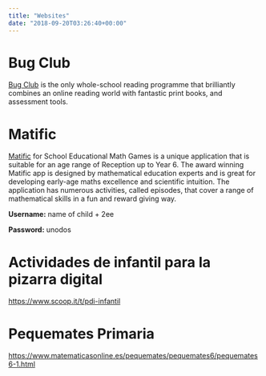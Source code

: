```yaml
---
title: "Websites"
date: "2018-09-20T03:26:40+00:00"
---
```



# Bug Club

[Bug Club](https://www.activelearnprimary.co.uk/) is the only whole-school reading programme that brilliantly combines an online reading world with fantastic print books, and assessment tools.

# Matific

[Matific](https://www.matific.com) for School Educational Math Games is a unique application that is suitable for an age range of Reception up to Year 6. The award winning Matific app is designed by mathematical education experts and is great for developing early-age maths excellence and scientific intuition. The application has numerous activities, called episodes, that cover a range of mathematical skills in a fun and reward giving way.

**Username:** name of child + 2ee

**Password:** unodos

# Actividades de infantil para la pizarra digital

https://www.scoop.it/t/pdi-infantil

# Pequemates Primaria

https://www.matematicasonline.es/pequemates/pequemates6/pequemates6-1.html

# 
